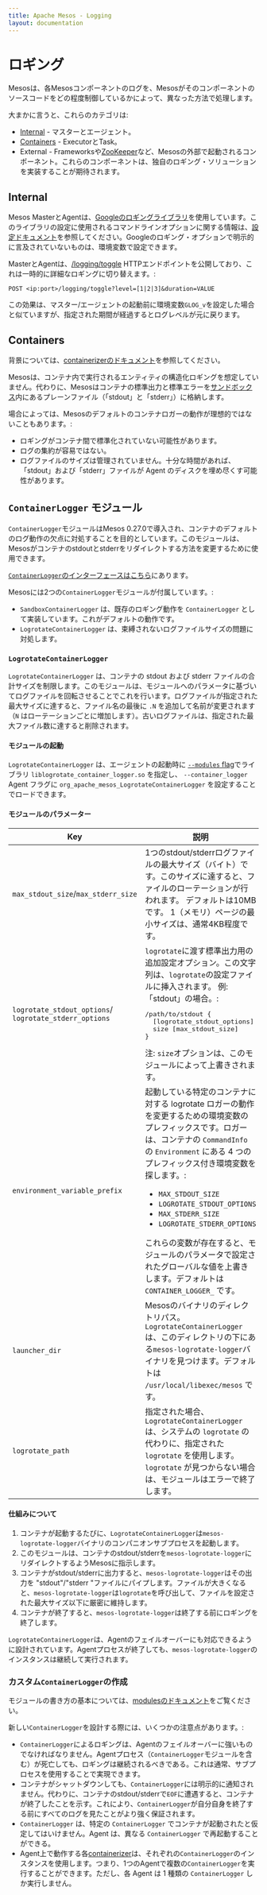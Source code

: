```yaml
---
title: Apache Mesos - Logging
layout: documentation
---
```


# ロギング
Mesosは、各Mesosコンポーネントのログを、Mesosがそのコンポーネントのソースコードをどの程度制御しているかによって、異なった方法で処理します。

大まかに言うと、これらのカテゴリは:

* [Internal](#Internal) - マスターとエージェント。
* [Containers](#Containers) - ExecutorとTask。
* External - Frameworksや[ZooKeeper](high-availability.md)など、Mesosの外部で起動されるコンポーネント。これらのコンポーネントは、独自のロギング・ソリューションを実装することが期待されます。

## <a name="Internal"></a>Internal

Mesos MasterとAgentは、[Googleのロギングライブラリ](https://github.com/google/glog)を使用しています。このライブラリの設定に使用されるコマンドラインオプションに関する情報は、[設定ドキュメント](configuration/master-and-agent.md#logging-options)を参照してください。Googleのロギング・オプションで明示的に言及されていないものは、環境変数で設定できます。

MasterとAgentは、[/logging/toggle](endpoints/logging/toggle.md) HTTPエンドポイントを公開しており、これは一時的に詳細なロギングに切り替えます。:

```
POST <ip:port>/logging/toggle?level=[1|2|3]&duration=VALUE
```

この効果は、マスター/エージェントの起動前に環境変数`GLOG_v`を設定した場合と似ていますが、指定された期間が経過するとログレベルが元に戻ります。

## <a name="Containers"></a>Containers

背景については、[containerizerのドキュメント](containerizers.md)を参照してください。

Mesosは、コンテナ内で実行されるエンティティの構造化ロギングを想定していません。代わりに、Mesosはコンテナの標準出力と標準エラーを[サンドボックス](sandbox.md#where-is-it)内にあるプレーンファイル（「stdout」と「stderr」）に格納します。

場合によっては、Mesosのデフォルトのコンテナロガーの動作が理想的ではないこともあります。:

* ロギングがコンテナ間で標準化されていない可能性があります。
* ログの集約が容易ではない。
* ログファイルのサイズは管理されていません。十分な時間があれば、「stdout」および「stderr」ファイルが Agent のディスクを埋め尽くす可能性があります。

## `ContainerLogger` モジュール
`ContainerLogger`モジュールはMesos 0.27.0で導入され、コンテナのデフォルトのログ動作の欠点に対処することを目的としています。このモジュールは、Mesosがコンテナのstdoutとstderrをリダイレクトする方法を変更するために使用できます。

[`ContainerLogger`のインターフェースはこちら](https://github.com/apache/mesos/blob/master/include/mesos/slave/container_logger.hpp)にあります。

Mesosには2つの`ContainerLogger`モジュールが付属しています。:

* `SandboxContainerLogger` は、既存のロギング動作を `ContainerLogger` として実装しています。これがデフォルトの動作です。
* `LogrotateContainerLogger` は、束縛されないログファイルサイズの問題に対処します。

### `LogrotateContainerLogger`

`LogrotateContainerLogger` は、コンテナの stdout および stderr ファイルの合計サイズを制限します。このモジュールは、モジュールへのパラメータに基づいてログファイルを回転させることでこれを行います。ログファイルが指定された最大サイズに達すると、ファイル名の最後に `.N` を追加して名前が変更されます（`N` はローテーションごとに増加します）。古いログファイルは、指定された最大ファイル数に達すると削除されます。

#### モジュールの起動
`LogrotateContainerLogger` は、エージェントの起動時に [`--modules` flag](modules.md#Invoking)でライブラリ `liblogrotate_container_logger.so` を指定し、 `--container_logger` Agent フラグに `org_apache_mesos_LogrotateContainerLogger` を設定することでロードできます。

#### モジュールのパラメーター

<table class="table table-striped">
  <thead>
    <tr>
      <th width="30%">
        Key
      </th>
      <th>
        説明
      </th>
    </tr>
  </thead>

  <tr>
    <td>
      <code>max_stdout_size</code>/<code>max_stderr_size</code>
    </td>
    <td>
      1つのstdout/stderrログファイルの最大サイズ（バイト）です。このサイズに達すると、ファイルのローテーションが行われます。
      デフォルトは10MBです。 1（メモリ）ページの最小サイズは、通常4KB程度です。
    </td>
  </tr>

  <tr>
    <td>
      <code>logrotate_stdout_options</code>/
      <code>logrotate_stderr_options</code>
    </td>
    <td>
      <code>logrotate</code>に渡す標準出力用の追加設定オプション。この文字列は、<code>logrotate</code>の設定ファイルに挿入されます。 例:「stdout」の場合。:
      <pre>
/path/to/stdout {
  [logrotate_stdout_options]
  size [max_stdout_size]
}</pre>
      注: <code>size</code>オプションは、このモジュールによって上書きされます。
    </td>
  </tr>

  <tr>
    <td>
      <code>environment_variable_prefix</code>
    </td>
    <td>
      起動している特定のコンテナに対する logrotate ロガーの動作を変更するための環境変数のプレフィックスです。ロガーは、コンテナの <code>CommandInfo</code> の <code>Environment</code> にある 4 つのプレフィックス付き環境変数を探します。:
      <ul>
        <li><code>MAX_STDOUT_SIZE</code></li>
        <li><code>LOGROTATE_STDOUT_OPTIONS</code></li>
        <li><code>MAX_STDERR_SIZE</code></li>
        <li><code>LOGROTATE_STDERR_OPTIONS</code></li>
      </ul>
      これらの変数が存在すると、モジュールのパラメータで設定されたグローバルな値を上書きします。デフォルトは <code>CONTAINER_LOGGER_</code> です。
    </td>
  </tr>

  <tr>
    <td>
      <code>launcher_dir</code>
    </td>
    <td>
      Mesosのバイナリのディレクトリパス。<code>LogrotateContainerLogger</code>は、このディレクトリの下にある<code>mesos-logrotate-logger</code>バイナリを見つけます。デフォルトは <code>/usr/local/libexec/mesos</code> です。
    </td>
  </tr>

  <tr>
    <td>
      <code>logrotate_path</code>
    </td>
    <td>
      指定された場合、<code>LogrotateContainerLogger</code> は、システムの <code>logrotate</code> の代わりに、指定された <code>logrotate</code> を使用します。<code>logrotate</code> が見つからない場合は、モジュールはエラーで終了します。
    </td>
  </tr>
</table>

#### 仕組みについて
1. コンテナが起動するたびに、`LogrotateContainerLogger`は`mesos-logrotate-logger`バイナリのコンパニオンサブプロセスを起動します。
2. このモジュールは、コンテナのstdout/stderrを`mesos-logrotate-logger`にリダイレクトするようMesosに指示します。
3. コンテナがstdout/stderrに出力すると、`mesos-logrotate-logger`はその出力を "stdout"/"stderr "ファイルにパイプします。ファイルが大きくなると、`mesos-logrotate-logger`は`logrotate`を呼び出して、ファイルを設定された最大サイズ以下に厳密に維持します。
4. コンテナが終了すると、`mesos-logrotate-logger`は終了する前にロギングを終了します。

`LogrotateContainerLogger`は、Agentのフェイルオーバーにも対応できるように設計されています。Agentプロセスが終了しても、`mesos-logrotate-logger`のインスタンスは継続して実行されます。

### カスタム`ContainerLogger`の作成
モジュールの書き方の基本については、[modulesのドキュメント](modules.md)をご覧ください。

新しい`ContainerLogger`を設計する際には、いくつかの注意点があります。:

* `ContainerLogger`によるロギングは、Agentのフェイルオーバーに強いものでなければなりません。Agentプロセス（`ContainerLogger`モジュールを含む）が死亡しても、ロギングは継続されるべきである。これは通常、サブプロセスを使用することで実現できます。
* コンテナがシャットダウンしても、`ContainerLogger`には明示的に通知されません。代わりに、コンテナのstdout/stderrで`EOF`に遭遇すると、コンテナが終了したことを示す。これにより、`ContainerLogger`が自分自身を終了する前にすべてのログを見たことがより強く保証されます。
* `ContainerLogger` は、特定の `ContainerLogger` でコンテナが起動されたと仮定してはいけません。Agent は、異なる `ContainerLogger` で再起動することができる。
* Agent上で動作する各[containerizer](containerizers.md)は、それぞれの`ContainerLogger`のインスタンスを使用します。つまり、1つのAgentで複数の`ContainerLogger`を実行することができます。ただし、各 Agent は 1 種類の `ContainerLogger` しか実行しません。
